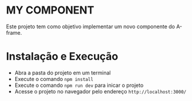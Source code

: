 # MY COMPONENT
Este projeto tem como objetivo implementar um novo componente do A-frame.

# Instalação e Execução
- Abra a pasta do projeto em um terminal
- Execute o comando `npm install`
- Execute o comando `npm run dev` para inicar o projeto
- Acesse o projeto no navegador pelo endereço `http://localhost:3000/`